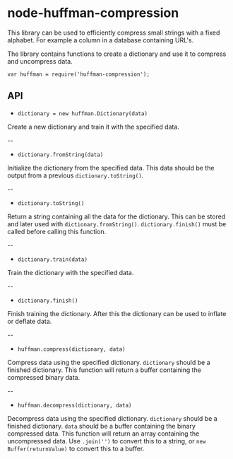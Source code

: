 node-huffman-compression
========================

This library can be used to efficiently compress small strings with a fixed alphabet. For example a column in a database containing URL's.

The library contains functions to create a dictionary and use it to compress and uncompress data.

```
var huffman = require('huffman-compression');
```

API
---

* `dictionary = new huffman.Dictionary(data)`

Create a new dictionary and train it with the specified data.

--

* `dictionary.fromString(data)`

Initialize the dictionary from the specified data. This data should be the output from a previous `dictionary.toString()`.

--

* `dictionary.toString()`

Return a string containing all the data for the dictionary. This can be stored and later used with `dictionary.fromString()`.
`dictionary.finish()` must be called before calling this function.

--

* `dictionary.train(data)`

Train the dictionary with the specified data.

--

* `dictionary.finish()`

Finish training the dictionary. After this the dictionary can be used to inflate or deflate data.

--

* `huffman.compress(dictionary, data)`

Compress data using the specified dictionary. `dictionary` should be a finished dictionary.
This function will return a buffer containing the compressed binary data.

--

* `huffman.decompress(dictionary, data)`

Decompress data using the specified dictionary. `dictionary` should be a finished dictionary.
`data` should be a buffer containing the binary compressed data.
This function will return an array containing the uncompressed data. Use `.join('')` to convert this to a string, or `new Buffer(returnValue)` to convert this to a buffer.
